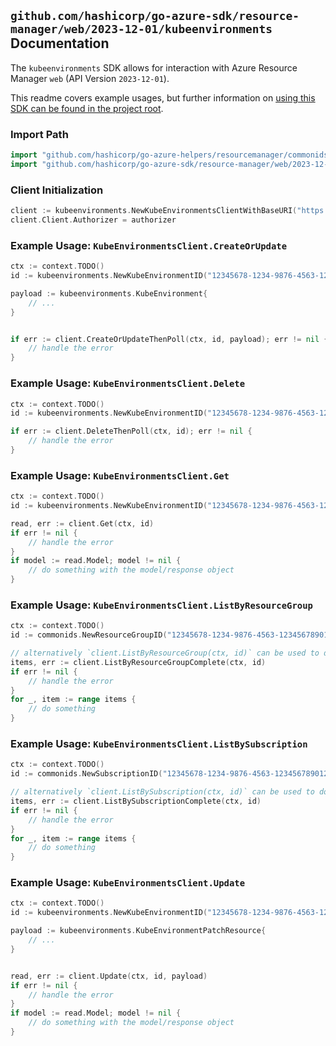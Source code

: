 
## `github.com/hashicorp/go-azure-sdk/resource-manager/web/2023-12-01/kubeenvironments` Documentation

The `kubeenvironments` SDK allows for interaction with Azure Resource Manager `web` (API Version `2023-12-01`).

This readme covers example usages, but further information on [using this SDK can be found in the project root](https://github.com/hashicorp/go-azure-sdk/tree/main/docs).

### Import Path

```go
import "github.com/hashicorp/go-azure-helpers/resourcemanager/commonids"
import "github.com/hashicorp/go-azure-sdk/resource-manager/web/2023-12-01/kubeenvironments"
```


### Client Initialization

```go
client := kubeenvironments.NewKubeEnvironmentsClientWithBaseURI("https://management.azure.com")
client.Client.Authorizer = authorizer
```


### Example Usage: `KubeEnvironmentsClient.CreateOrUpdate`

```go
ctx := context.TODO()
id := kubeenvironments.NewKubeEnvironmentID("12345678-1234-9876-4563-123456789012", "example-resource-group", "name")

payload := kubeenvironments.KubeEnvironment{
	// ...
}


if err := client.CreateOrUpdateThenPoll(ctx, id, payload); err != nil {
	// handle the error
}
```


### Example Usage: `KubeEnvironmentsClient.Delete`

```go
ctx := context.TODO()
id := kubeenvironments.NewKubeEnvironmentID("12345678-1234-9876-4563-123456789012", "example-resource-group", "name")

if err := client.DeleteThenPoll(ctx, id); err != nil {
	// handle the error
}
```


### Example Usage: `KubeEnvironmentsClient.Get`

```go
ctx := context.TODO()
id := kubeenvironments.NewKubeEnvironmentID("12345678-1234-9876-4563-123456789012", "example-resource-group", "name")

read, err := client.Get(ctx, id)
if err != nil {
	// handle the error
}
if model := read.Model; model != nil {
	// do something with the model/response object
}
```


### Example Usage: `KubeEnvironmentsClient.ListByResourceGroup`

```go
ctx := context.TODO()
id := commonids.NewResourceGroupID("12345678-1234-9876-4563-123456789012", "example-resource-group")

// alternatively `client.ListByResourceGroup(ctx, id)` can be used to do batched pagination
items, err := client.ListByResourceGroupComplete(ctx, id)
if err != nil {
	// handle the error
}
for _, item := range items {
	// do something
}
```


### Example Usage: `KubeEnvironmentsClient.ListBySubscription`

```go
ctx := context.TODO()
id := commonids.NewSubscriptionID("12345678-1234-9876-4563-123456789012")

// alternatively `client.ListBySubscription(ctx, id)` can be used to do batched pagination
items, err := client.ListBySubscriptionComplete(ctx, id)
if err != nil {
	// handle the error
}
for _, item := range items {
	// do something
}
```


### Example Usage: `KubeEnvironmentsClient.Update`

```go
ctx := context.TODO()
id := kubeenvironments.NewKubeEnvironmentID("12345678-1234-9876-4563-123456789012", "example-resource-group", "name")

payload := kubeenvironments.KubeEnvironmentPatchResource{
	// ...
}


read, err := client.Update(ctx, id, payload)
if err != nil {
	// handle the error
}
if model := read.Model; model != nil {
	// do something with the model/response object
}
```
